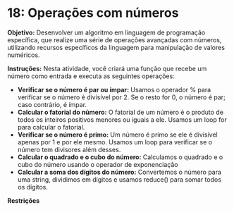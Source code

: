 # 18: Operações com números
**Objetivo:**
Desenvolver um algoritmo em linguagem de programação específica, que realize uma série de operações avançadas com números, utilizando recursos específicos da linguagem para manipulação de valores numéricos.

**Instruções:**
Nesta atividade, você criará uma função que recebe um número como entrada e executa as seguintes operações:
* **Verificar se o número é par ou ímpar:** Usamos o operador % para verificar se o número é divisível por 2. Se o resto for 0, o número é par; caso contrário, é ímpar.
* **Calcular o fatorial do número:** O fatorial de um número é o produto de todos os inteiros positivos menores ou iguais a ele. Usamos um loop for para calcular o fatorial.
* **Verificar se o número é primo:** Um número é primo se ele é divisível apenas por 1 e por ele mesmo. Usamos um loop para verificar se o número tem divisores além desses.
* **Calcular o quadrado e o cubo do número:** Calculamos o quadrado e o cubo do número usando o operador de exponenciação
* **Calcular a soma dos dígitos do número:** Convertemos o número para uma string, dividimos em dígitos e usamos reduce() para somar todos os dígitos.

**Restrições**
